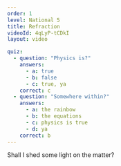 ```yaml
---
order: 1
level: National 5
title: Refraction
videoId: 4qLyP-tCDkI
layout: video

quiz:
  - question: "Physics is?"
    answers:
      - a: true
      - b: false
      - c: true, ya
    correct: c
  - question: "Somewhere within?"
    answers: 
      - a: the rainbow
      - b: the equations
      - c: physics is true
      - d: ya
    correct: b
---
```


Shall I shed some light on the matter?